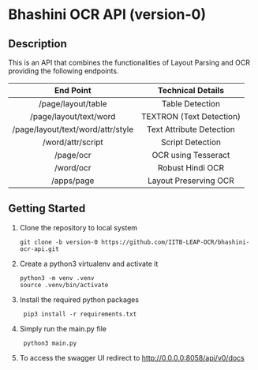# Bhashini OCR API (version-0)

## Description

This is an API that combines the functionalities of Layout Parsing and OCR providing the following endpoints.

| End Point  | Technical Details |
| :---: | :---: |
| /page/layout/table |  Table Detection  |
| /page/layout/text/word | TEXTRON (Text Detection) |
| /page/layout/text/word/attr/style |  Text Attribute Detection  |
| /word/attr/script |  Script Detection  |
| /page/ocr  | OCR using Tesseract |
| /word/ocr  | Robust Hindi OCR |
| /apps/page |  Layout Preserving OCR  |

## Getting Started
1. Clone the repository to local system
   ```
   git clone -b version-0 https://github.com/IITB-LEAP-OCR/bhashini-ocr-api.git
   ```
2. Create a python3 virtualenv and activate it
   ```
   python3 -m venv .venv
   source .venv/bin/activate
   ```
3. Install the required python packages
   ```
    pip3 install -r requirements.txt
   ```
4. Simply run the main.py file
   ```
    python3 main.py
   ```
5. To access the swagger UI redirect to http://0.0.0.0:8058/api/v0/docs
